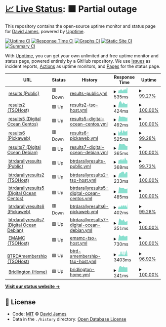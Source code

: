 # [📈 Live Status](https://David-A-James.github.io/upptime): <!--live status--> **🟧 Partial outage**

This repository contains the open-source uptime monitor and status page for [David James](https://David-A-James.github.io/upptime), powered by [Upptime](https://github.com/upptime/upptime).

[![Uptime CI](https://github.com/koj-co/upptime/workflows/Uptime%20CI/badge.svg)](https://github.com/koj-co/upptime/actions?query=workflow%3A%22Uptime+CI%22)
[![Response Time CI](https://github.com/koj-co/upptime/workflows/Response%20Time%20CI/badge.svg)](https://github.com/koj-co/upptime/actions?query=workflow%3A%22Response+Time+CI%22)
[![Graphs CI](https://github.com/koj-co/upptime/workflows/Graphs%20CI/badge.svg)](https://github.com/koj-co/upptime/actions?query=workflow%3A%22Graphs+CI%22)
[![Static Site CI](https://github.com/koj-co/upptime/workflows/Static%20Site%20CI/badge.svg)](https://github.com/koj-co/upptime/actions?query=workflow%3A%22Static+Site+CI%22)
[![Summary CI](https://github.com/koj-co/upptime/workflows/Summary%20CI/badge.svg)](https://github.com/koj-co/upptime/actions?query=workflow%3A%22Summary+CI%22)

With [Upptime](https://upptime.js.org), you can get your own unlimited and free uptime monitor and status page, powered entirely by a GitHub repository. We use [Issues](https://github.com/David-A-James/upptime/issues) as incident reports, [Actions](https://github.com/David-A-James/upptime/actions) as uptime monitors, and [Pages](https://David-A-James.github.io/upptime) for the status page.

<!--start: status pages-->
<!-- This summary is generated by Upptime (https://github.com/upptime/upptime) -->
<!-- Do not edit this manually, your changes will be overwritten -->
<!-- prettier-ignore -->
| URL | Status | History | Response Time | Uptime |
| --- | ------ | ------- | ------------- | ------ |
| <img alt="" src="https://favicons.githubusercontent.com/results.djames.org.uk" height="13"> [results (Public)](http://results.djames.org.uk/) | 🟥 Down | [results-public.yml](https://github.com/David-A-James/upptime/commits/HEAD/history/results-public.yml) | <details><summary><img alt="Response time graph" src="./graphs/results-public/response-time-week.png" height="20"> 535ms</summary><br><a href="https://David-A-James.github.io/upptime/history/results-public"><img alt="Response time 487" src="https://img.shields.io/endpoint?url=https%3A%2F%2Fraw.githubusercontent.com%2FDavid-A-James%2Fupptime%2FHEAD%2Fapi%2Fresults-public%2Fresponse-time.json"></a><br><a href="https://David-A-James.github.io/upptime/history/results-public"><img alt="24-hour response time 717" src="https://img.shields.io/endpoint?url=https%3A%2F%2Fraw.githubusercontent.com%2FDavid-A-James%2Fupptime%2FHEAD%2Fapi%2Fresults-public%2Fresponse-time-day.json"></a><br><a href="https://David-A-James.github.io/upptime/history/results-public"><img alt="7-day response time 535" src="https://img.shields.io/endpoint?url=https%3A%2F%2Fraw.githubusercontent.com%2FDavid-A-James%2Fupptime%2FHEAD%2Fapi%2Fresults-public%2Fresponse-time-week.json"></a><br><a href="https://David-A-James.github.io/upptime/history/results-public"><img alt="30-day response time 514" src="https://img.shields.io/endpoint?url=https%3A%2F%2Fraw.githubusercontent.com%2FDavid-A-James%2Fupptime%2FHEAD%2Fapi%2Fresults-public%2Fresponse-time-month.json"></a><br><a href="https://David-A-James.github.io/upptime/history/results-public"><img alt="1-year response time 487" src="https://img.shields.io/endpoint?url=https%3A%2F%2Fraw.githubusercontent.com%2FDavid-A-James%2Fupptime%2FHEAD%2Fapi%2Fresults-public%2Fresponse-time-year.json"></a></details> | <details><summary><a href="https://David-A-James.github.io/upptime/history/results-public">99.27%</a></summary><a href="https://David-A-James.github.io/upptime/history/results-public"><img alt="All-time uptime 99.89%" src="https://img.shields.io/endpoint?url=https%3A%2F%2Fraw.githubusercontent.com%2FDavid-A-James%2Fupptime%2FHEAD%2Fapi%2Fresults-public%2Fuptime.json"></a><br><a href="https://David-A-James.github.io/upptime/history/results-public"><img alt="24-hour uptime 96.84%" src="https://img.shields.io/endpoint?url=https%3A%2F%2Fraw.githubusercontent.com%2FDavid-A-James%2Fupptime%2FHEAD%2Fapi%2Fresults-public%2Fuptime-day.json"></a><br><a href="https://David-A-James.github.io/upptime/history/results-public"><img alt="7-day uptime 99.27%" src="https://img.shields.io/endpoint?url=https%3A%2F%2Fraw.githubusercontent.com%2FDavid-A-James%2Fupptime%2FHEAD%2Fapi%2Fresults-public%2Fuptime-week.json"></a><br><a href="https://David-A-James.github.io/upptime/history/results-public"><img alt="30-day uptime 99.69%" src="https://img.shields.io/endpoint?url=https%3A%2F%2Fraw.githubusercontent.com%2FDavid-A-James%2Fupptime%2FHEAD%2Fapi%2Fresults-public%2Fuptime-month.json"></a><br><a href="https://David-A-James.github.io/upptime/history/results-public"><img alt="1-year uptime 99.89%" src="https://img.shields.io/endpoint?url=https%3A%2F%2Fraw.githubusercontent.com%2FDavid-A-James%2Fupptime%2FHEAD%2Fapi%2Fresults-public%2Fuptime-year.json"></a></details>
| <img alt="" src="https://favicons.githubusercontent.com/results2.djames.org.uk" height="13"> [results2 (TSOHost)](http://results2.djames.org.uk/) | 🟩 Up | [results2-tso-host.yml](https://github.com/David-A-James/upptime/commits/HEAD/history/results2-tso-host.yml) | <details><summary><img alt="Response time graph" src="./graphs/results2-tso-host/response-time-week.png" height="20"> 424ms</summary><br><a href="https://David-A-James.github.io/upptime/history/results2-tso-host"><img alt="Response time 287" src="https://img.shields.io/endpoint?url=https%3A%2F%2Fraw.githubusercontent.com%2FDavid-A-James%2Fupptime%2FHEAD%2Fapi%2Fresults2-tso-host%2Fresponse-time.json"></a><br><a href="https://David-A-James.github.io/upptime/history/results2-tso-host"><img alt="24-hour response time 389" src="https://img.shields.io/endpoint?url=https%3A%2F%2Fraw.githubusercontent.com%2FDavid-A-James%2Fupptime%2FHEAD%2Fapi%2Fresults2-tso-host%2Fresponse-time-day.json"></a><br><a href="https://David-A-James.github.io/upptime/history/results2-tso-host"><img alt="7-day response time 424" src="https://img.shields.io/endpoint?url=https%3A%2F%2Fraw.githubusercontent.com%2FDavid-A-James%2Fupptime%2FHEAD%2Fapi%2Fresults2-tso-host%2Fresponse-time-week.json"></a><br><a href="https://David-A-James.github.io/upptime/history/results2-tso-host"><img alt="30-day response time 393" src="https://img.shields.io/endpoint?url=https%3A%2F%2Fraw.githubusercontent.com%2FDavid-A-James%2Fupptime%2FHEAD%2Fapi%2Fresults2-tso-host%2Fresponse-time-month.json"></a><br><a href="https://David-A-James.github.io/upptime/history/results2-tso-host"><img alt="1-year response time 287" src="https://img.shields.io/endpoint?url=https%3A%2F%2Fraw.githubusercontent.com%2FDavid-A-James%2Fupptime%2FHEAD%2Fapi%2Fresults2-tso-host%2Fresponse-time-year.json"></a></details> | <details><summary><a href="https://David-A-James.github.io/upptime/history/results2-tso-host">100.00%</a></summary><a href="https://David-A-James.github.io/upptime/history/results2-tso-host"><img alt="All-time uptime 99.94%" src="https://img.shields.io/endpoint?url=https%3A%2F%2Fraw.githubusercontent.com%2FDavid-A-James%2Fupptime%2FHEAD%2Fapi%2Fresults2-tso-host%2Fuptime.json"></a><br><a href="https://David-A-James.github.io/upptime/history/results2-tso-host"><img alt="24-hour uptime 100.00%" src="https://img.shields.io/endpoint?url=https%3A%2F%2Fraw.githubusercontent.com%2FDavid-A-James%2Fupptime%2FHEAD%2Fapi%2Fresults2-tso-host%2Fuptime-day.json"></a><br><a href="https://David-A-James.github.io/upptime/history/results2-tso-host"><img alt="7-day uptime 100.00%" src="https://img.shields.io/endpoint?url=https%3A%2F%2Fraw.githubusercontent.com%2FDavid-A-James%2Fupptime%2FHEAD%2Fapi%2Fresults2-tso-host%2Fuptime-week.json"></a><br><a href="https://David-A-James.github.io/upptime/history/results2-tso-host"><img alt="30-day uptime 99.95%" src="https://img.shields.io/endpoint?url=https%3A%2F%2Fraw.githubusercontent.com%2FDavid-A-James%2Fupptime%2FHEAD%2Fapi%2Fresults2-tso-host%2Fuptime-month.json"></a><br><a href="https://David-A-James.github.io/upptime/history/results2-tso-host"><img alt="1-year uptime 99.94%" src="https://img.shields.io/endpoint?url=https%3A%2F%2Fraw.githubusercontent.com%2FDavid-A-James%2Fupptime%2FHEAD%2Fapi%2Fresults2-tso-host%2Fuptime-year.json"></a></details>
| <img alt="" src="https://favicons.githubusercontent.com/results5.djames.org.uk" height="13"> [results5 (Digital Ocean Centos)](https://results5.djames.org.uk/) | 🟩 Up | [results5-digital-ocean-centos.yml](https://github.com/David-A-James/upptime/commits/HEAD/history/results5-digital-ocean-centos.yml) | <details><summary><img alt="Response time graph" src="./graphs/results5-digital-ocean-centos/response-time-week.png" height="20"> 492ms</summary><br><a href="https://David-A-James.github.io/upptime/history/results5-digital-ocean-centos"><img alt="Response time 468" src="https://img.shields.io/endpoint?url=https%3A%2F%2Fraw.githubusercontent.com%2FDavid-A-James%2Fupptime%2FHEAD%2Fapi%2Fresults5-digital-ocean-centos%2Fresponse-time.json"></a><br><a href="https://David-A-James.github.io/upptime/history/results5-digital-ocean-centos"><img alt="24-hour response time 438" src="https://img.shields.io/endpoint?url=https%3A%2F%2Fraw.githubusercontent.com%2FDavid-A-James%2Fupptime%2FHEAD%2Fapi%2Fresults5-digital-ocean-centos%2Fresponse-time-day.json"></a><br><a href="https://David-A-James.github.io/upptime/history/results5-digital-ocean-centos"><img alt="7-day response time 492" src="https://img.shields.io/endpoint?url=https%3A%2F%2Fraw.githubusercontent.com%2FDavid-A-James%2Fupptime%2FHEAD%2Fapi%2Fresults5-digital-ocean-centos%2Fresponse-time-week.json"></a><br><a href="https://David-A-James.github.io/upptime/history/results5-digital-ocean-centos"><img alt="30-day response time 478" src="https://img.shields.io/endpoint?url=https%3A%2F%2Fraw.githubusercontent.com%2FDavid-A-James%2Fupptime%2FHEAD%2Fapi%2Fresults5-digital-ocean-centos%2Fresponse-time-month.json"></a><br><a href="https://David-A-James.github.io/upptime/history/results5-digital-ocean-centos"><img alt="1-year response time 468" src="https://img.shields.io/endpoint?url=https%3A%2F%2Fraw.githubusercontent.com%2FDavid-A-James%2Fupptime%2FHEAD%2Fapi%2Fresults5-digital-ocean-centos%2Fresponse-time-year.json"></a></details> | <details><summary><a href="https://David-A-James.github.io/upptime/history/results5-digital-ocean-centos">100.00%</a></summary><a href="https://David-A-James.github.io/upptime/history/results5-digital-ocean-centos"><img alt="All-time uptime 100.00%" src="https://img.shields.io/endpoint?url=https%3A%2F%2Fraw.githubusercontent.com%2FDavid-A-James%2Fupptime%2FHEAD%2Fapi%2Fresults5-digital-ocean-centos%2Fuptime.json"></a><br><a href="https://David-A-James.github.io/upptime/history/results5-digital-ocean-centos"><img alt="24-hour uptime 100.00%" src="https://img.shields.io/endpoint?url=https%3A%2F%2Fraw.githubusercontent.com%2FDavid-A-James%2Fupptime%2FHEAD%2Fapi%2Fresults5-digital-ocean-centos%2Fuptime-day.json"></a><br><a href="https://David-A-James.github.io/upptime/history/results5-digital-ocean-centos"><img alt="7-day uptime 100.00%" src="https://img.shields.io/endpoint?url=https%3A%2F%2Fraw.githubusercontent.com%2FDavid-A-James%2Fupptime%2FHEAD%2Fapi%2Fresults5-digital-ocean-centos%2Fuptime-week.json"></a><br><a href="https://David-A-James.github.io/upptime/history/results5-digital-ocean-centos"><img alt="30-day uptime 100.00%" src="https://img.shields.io/endpoint?url=https%3A%2F%2Fraw.githubusercontent.com%2FDavid-A-James%2Fupptime%2FHEAD%2Fapi%2Fresults5-digital-ocean-centos%2Fuptime-month.json"></a><br><a href="https://David-A-James.github.io/upptime/history/results5-digital-ocean-centos"><img alt="1-year uptime 100.00%" src="https://img.shields.io/endpoint?url=https%3A%2F%2Fraw.githubusercontent.com%2FDavid-A-James%2Fupptime%2FHEAD%2Fapi%2Fresults5-digital-ocean-centos%2Fuptime-year.json"></a></details>
| <img alt="" src="https://favicons.githubusercontent.com/results6.djames.org.uk" height="13"> [results6 (Pickaweb)](https://results6.djames.org.uk/) | 🟥 Down | [results6-pickaweb.yml](https://github.com/David-A-James/upptime/commits/HEAD/history/results6-pickaweb.yml) | <details><summary><img alt="Response time graph" src="./graphs/results6-pickaweb/response-time-week.png" height="20"> 525ms</summary><br><a href="https://David-A-James.github.io/upptime/history/results6-pickaweb"><img alt="Response time 464" src="https://img.shields.io/endpoint?url=https%3A%2F%2Fraw.githubusercontent.com%2FDavid-A-James%2Fupptime%2FHEAD%2Fapi%2Fresults6-pickaweb%2Fresponse-time.json"></a><br><a href="https://David-A-James.github.io/upptime/history/results6-pickaweb"><img alt="24-hour response time 542" src="https://img.shields.io/endpoint?url=https%3A%2F%2Fraw.githubusercontent.com%2FDavid-A-James%2Fupptime%2FHEAD%2Fapi%2Fresults6-pickaweb%2Fresponse-time-day.json"></a><br><a href="https://David-A-James.github.io/upptime/history/results6-pickaweb"><img alt="7-day response time 525" src="https://img.shields.io/endpoint?url=https%3A%2F%2Fraw.githubusercontent.com%2FDavid-A-James%2Fupptime%2FHEAD%2Fapi%2Fresults6-pickaweb%2Fresponse-time-week.json"></a><br><a href="https://David-A-James.github.io/upptime/history/results6-pickaweb"><img alt="30-day response time 509" src="https://img.shields.io/endpoint?url=https%3A%2F%2Fraw.githubusercontent.com%2FDavid-A-James%2Fupptime%2FHEAD%2Fapi%2Fresults6-pickaweb%2Fresponse-time-month.json"></a><br><a href="https://David-A-James.github.io/upptime/history/results6-pickaweb"><img alt="1-year response time 464" src="https://img.shields.io/endpoint?url=https%3A%2F%2Fraw.githubusercontent.com%2FDavid-A-James%2Fupptime%2FHEAD%2Fapi%2Fresults6-pickaweb%2Fresponse-time-year.json"></a></details> | <details><summary><a href="https://David-A-James.github.io/upptime/history/results6-pickaweb">99.28%</a></summary><a href="https://David-A-James.github.io/upptime/history/results6-pickaweb"><img alt="All-time uptime 99.66%" src="https://img.shields.io/endpoint?url=https%3A%2F%2Fraw.githubusercontent.com%2FDavid-A-James%2Fupptime%2FHEAD%2Fapi%2Fresults6-pickaweb%2Fuptime.json"></a><br><a href="https://David-A-James.github.io/upptime/history/results6-pickaweb"><img alt="24-hour uptime 96.85%" src="https://img.shields.io/endpoint?url=https%3A%2F%2Fraw.githubusercontent.com%2FDavid-A-James%2Fupptime%2FHEAD%2Fapi%2Fresults6-pickaweb%2Fuptime-day.json"></a><br><a href="https://David-A-James.github.io/upptime/history/results6-pickaweb"><img alt="7-day uptime 99.28%" src="https://img.shields.io/endpoint?url=https%3A%2F%2Fraw.githubusercontent.com%2FDavid-A-James%2Fupptime%2FHEAD%2Fapi%2Fresults6-pickaweb%2Fuptime-week.json"></a><br><a href="https://David-A-James.github.io/upptime/history/results6-pickaweb"><img alt="30-day uptime 98.73%" src="https://img.shields.io/endpoint?url=https%3A%2F%2Fraw.githubusercontent.com%2FDavid-A-James%2Fupptime%2FHEAD%2Fapi%2Fresults6-pickaweb%2Fuptime-month.json"></a><br><a href="https://David-A-James.github.io/upptime/history/results6-pickaweb"><img alt="1-year uptime 99.66%" src="https://img.shields.io/endpoint?url=https%3A%2F%2Fraw.githubusercontent.com%2FDavid-A-James%2Fupptime%2FHEAD%2Fapi%2Fresults6-pickaweb%2Fuptime-year.json"></a></details>
| <img alt="" src="https://favicons.githubusercontent.com/results7.djames.org.uk" height="13"> [results7 (Digital Ocean Debian)](https://results7.djames.org.uk/) | 🟩 Up | [results7-digital-ocean-debian.yml](https://github.com/David-A-James/upptime/commits/HEAD/history/results7-digital-ocean-debian.yml) | <details><summary><img alt="Response time graph" src="./graphs/results7-digital-ocean-debian/response-time-week.png" height="20"> 365ms</summary><br><a href="https://David-A-James.github.io/upptime/history/results7-digital-ocean-debian"><img alt="Response time 353" src="https://img.shields.io/endpoint?url=https%3A%2F%2Fraw.githubusercontent.com%2FDavid-A-James%2Fupptime%2FHEAD%2Fapi%2Fresults7-digital-ocean-debian%2Fresponse-time.json"></a><br><a href="https://David-A-James.github.io/upptime/history/results7-digital-ocean-debian"><img alt="24-hour response time 273" src="https://img.shields.io/endpoint?url=https%3A%2F%2Fraw.githubusercontent.com%2FDavid-A-James%2Fupptime%2FHEAD%2Fapi%2Fresults7-digital-ocean-debian%2Fresponse-time-day.json"></a><br><a href="https://David-A-James.github.io/upptime/history/results7-digital-ocean-debian"><img alt="7-day response time 365" src="https://img.shields.io/endpoint?url=https%3A%2F%2Fraw.githubusercontent.com%2FDavid-A-James%2Fupptime%2FHEAD%2Fapi%2Fresults7-digital-ocean-debian%2Fresponse-time-week.json"></a><br><a href="https://David-A-James.github.io/upptime/history/results7-digital-ocean-debian"><img alt="30-day response time 360" src="https://img.shields.io/endpoint?url=https%3A%2F%2Fraw.githubusercontent.com%2FDavid-A-James%2Fupptime%2FHEAD%2Fapi%2Fresults7-digital-ocean-debian%2Fresponse-time-month.json"></a><br><a href="https://David-A-James.github.io/upptime/history/results7-digital-ocean-debian"><img alt="1-year response time 353" src="https://img.shields.io/endpoint?url=https%3A%2F%2Fraw.githubusercontent.com%2FDavid-A-James%2Fupptime%2FHEAD%2Fapi%2Fresults7-digital-ocean-debian%2Fresponse-time-year.json"></a></details> | <details><summary><a href="https://David-A-James.github.io/upptime/history/results7-digital-ocean-debian">100.00%</a></summary><a href="https://David-A-James.github.io/upptime/history/results7-digital-ocean-debian"><img alt="All-time uptime 100.00%" src="https://img.shields.io/endpoint?url=https%3A%2F%2Fraw.githubusercontent.com%2FDavid-A-James%2Fupptime%2FHEAD%2Fapi%2Fresults7-digital-ocean-debian%2Fuptime.json"></a><br><a href="https://David-A-James.github.io/upptime/history/results7-digital-ocean-debian"><img alt="24-hour uptime 100.00%" src="https://img.shields.io/endpoint?url=https%3A%2F%2Fraw.githubusercontent.com%2FDavid-A-James%2Fupptime%2FHEAD%2Fapi%2Fresults7-digital-ocean-debian%2Fuptime-day.json"></a><br><a href="https://David-A-James.github.io/upptime/history/results7-digital-ocean-debian"><img alt="7-day uptime 100.00%" src="https://img.shields.io/endpoint?url=https%3A%2F%2Fraw.githubusercontent.com%2FDavid-A-James%2Fupptime%2FHEAD%2Fapi%2Fresults7-digital-ocean-debian%2Fuptime-week.json"></a><br><a href="https://David-A-James.github.io/upptime/history/results7-digital-ocean-debian"><img alt="30-day uptime 100.00%" src="https://img.shields.io/endpoint?url=https%3A%2F%2Fraw.githubusercontent.com%2FDavid-A-James%2Fupptime%2FHEAD%2Fapi%2Fresults7-digital-ocean-debian%2Fuptime-month.json"></a><br><a href="https://David-A-James.github.io/upptime/history/results7-digital-ocean-debian"><img alt="1-year uptime 100.00%" src="https://img.shields.io/endpoint?url=https%3A%2F%2Fraw.githubusercontent.com%2FDavid-A-James%2Fupptime%2FHEAD%2Fapi%2Fresults7-digital-ocean-debian%2Fuptime-year.json"></a></details>
| <img alt="" src="https://favicons.githubusercontent.com/results.btrdarallyresults.co.uk" height="13"> [btrdarallyresults (Public)](http://results.btrdarallyresults.co.uk/) | 🟩 Up | [btrdarallyresults-public.yml](https://github.com/David-A-James/upptime/commits/HEAD/history/btrdarallyresults-public.yml) | <details><summary><img alt="Response time graph" src="./graphs/btrdarallyresults-public/response-time-week.png" height="20"> 368ms</summary><br><a href="https://David-A-James.github.io/upptime/history/btrdarallyresults-public"><img alt="Response time 415" src="https://img.shields.io/endpoint?url=https%3A%2F%2Fraw.githubusercontent.com%2FDavid-A-James%2Fupptime%2FHEAD%2Fapi%2Fbtrdarallyresults-public%2Fresponse-time.json"></a><br><a href="https://David-A-James.github.io/upptime/history/btrdarallyresults-public"><img alt="24-hour response time 272" src="https://img.shields.io/endpoint?url=https%3A%2F%2Fraw.githubusercontent.com%2FDavid-A-James%2Fupptime%2FHEAD%2Fapi%2Fbtrdarallyresults-public%2Fresponse-time-day.json"></a><br><a href="https://David-A-James.github.io/upptime/history/btrdarallyresults-public"><img alt="7-day response time 368" src="https://img.shields.io/endpoint?url=https%3A%2F%2Fraw.githubusercontent.com%2FDavid-A-James%2Fupptime%2FHEAD%2Fapi%2Fbtrdarallyresults-public%2Fresponse-time-week.json"></a><br><a href="https://David-A-James.github.io/upptime/history/btrdarallyresults-public"><img alt="30-day response time 409" src="https://img.shields.io/endpoint?url=https%3A%2F%2Fraw.githubusercontent.com%2FDavid-A-James%2Fupptime%2FHEAD%2Fapi%2Fbtrdarallyresults-public%2Fresponse-time-month.json"></a><br><a href="https://David-A-James.github.io/upptime/history/btrdarallyresults-public"><img alt="1-year response time 415" src="https://img.shields.io/endpoint?url=https%3A%2F%2Fraw.githubusercontent.com%2FDavid-A-James%2Fupptime%2FHEAD%2Fapi%2Fbtrdarallyresults-public%2Fresponse-time-year.json"></a></details> | <details><summary><a href="https://David-A-James.github.io/upptime/history/btrdarallyresults-public">99.73%</a></summary><a href="https://David-A-James.github.io/upptime/history/btrdarallyresults-public"><img alt="All-time uptime 99.84%" src="https://img.shields.io/endpoint?url=https%3A%2F%2Fraw.githubusercontent.com%2FDavid-A-James%2Fupptime%2FHEAD%2Fapi%2Fbtrdarallyresults-public%2Fuptime.json"></a><br><a href="https://David-A-James.github.io/upptime/history/btrdarallyresults-public"><img alt="24-hour uptime 100.00%" src="https://img.shields.io/endpoint?url=https%3A%2F%2Fraw.githubusercontent.com%2FDavid-A-James%2Fupptime%2FHEAD%2Fapi%2Fbtrdarallyresults-public%2Fuptime-day.json"></a><br><a href="https://David-A-James.github.io/upptime/history/btrdarallyresults-public"><img alt="7-day uptime 99.73%" src="https://img.shields.io/endpoint?url=https%3A%2F%2Fraw.githubusercontent.com%2FDavid-A-James%2Fupptime%2FHEAD%2Fapi%2Fbtrdarallyresults-public%2Fuptime-week.json"></a><br><a href="https://David-A-James.github.io/upptime/history/btrdarallyresults-public"><img alt="30-day uptime 99.74%" src="https://img.shields.io/endpoint?url=https%3A%2F%2Fraw.githubusercontent.com%2FDavid-A-James%2Fupptime%2FHEAD%2Fapi%2Fbtrdarallyresults-public%2Fuptime-month.json"></a><br><a href="https://David-A-James.github.io/upptime/history/btrdarallyresults-public"><img alt="1-year uptime 99.84%" src="https://img.shields.io/endpoint?url=https%3A%2F%2Fraw.githubusercontent.com%2FDavid-A-James%2Fupptime%2FHEAD%2Fapi%2Fbtrdarallyresults-public%2Fuptime-year.json"></a></details>
| <img alt="" src="https://favicons.githubusercontent.com/results2.btrdarallyresults.co.uk" height="13"> [btrdarallyresults2 (TSOHost)](http://results2.btrdarallyresults.co.uk/) | 🟩 Up | [btrdarallyresults2-tso-host.yml](https://github.com/David-A-James/upptime/commits/HEAD/history/btrdarallyresults2-tso-host.yml) | <details><summary><img alt="Response time graph" src="./graphs/btrdarallyresults2-tso-host/response-time-week.png" height="20"> 233ms</summary><br><a href="https://David-A-James.github.io/upptime/history/btrdarallyresults2-tso-host"><img alt="Response time 262" src="https://img.shields.io/endpoint?url=https%3A%2F%2Fraw.githubusercontent.com%2FDavid-A-James%2Fupptime%2FHEAD%2Fapi%2Fbtrdarallyresults2-tso-host%2Fresponse-time.json"></a><br><a href="https://David-A-James.github.io/upptime/history/btrdarallyresults2-tso-host"><img alt="24-hour response time 236" src="https://img.shields.io/endpoint?url=https%3A%2F%2Fraw.githubusercontent.com%2FDavid-A-James%2Fupptime%2FHEAD%2Fapi%2Fbtrdarallyresults2-tso-host%2Fresponse-time-day.json"></a><br><a href="https://David-A-James.github.io/upptime/history/btrdarallyresults2-tso-host"><img alt="7-day response time 233" src="https://img.shields.io/endpoint?url=https%3A%2F%2Fraw.githubusercontent.com%2FDavid-A-James%2Fupptime%2FHEAD%2Fapi%2Fbtrdarallyresults2-tso-host%2Fresponse-time-week.json"></a><br><a href="https://David-A-James.github.io/upptime/history/btrdarallyresults2-tso-host"><img alt="30-day response time 250" src="https://img.shields.io/endpoint?url=https%3A%2F%2Fraw.githubusercontent.com%2FDavid-A-James%2Fupptime%2FHEAD%2Fapi%2Fbtrdarallyresults2-tso-host%2Fresponse-time-month.json"></a><br><a href="https://David-A-James.github.io/upptime/history/btrdarallyresults2-tso-host"><img alt="1-year response time 262" src="https://img.shields.io/endpoint?url=https%3A%2F%2Fraw.githubusercontent.com%2FDavid-A-James%2Fupptime%2FHEAD%2Fapi%2Fbtrdarallyresults2-tso-host%2Fresponse-time-year.json"></a></details> | <details><summary><a href="https://David-A-James.github.io/upptime/history/btrdarallyresults2-tso-host">100.00%</a></summary><a href="https://David-A-James.github.io/upptime/history/btrdarallyresults2-tso-host"><img alt="All-time uptime 99.93%" src="https://img.shields.io/endpoint?url=https%3A%2F%2Fraw.githubusercontent.com%2FDavid-A-James%2Fupptime%2FHEAD%2Fapi%2Fbtrdarallyresults2-tso-host%2Fuptime.json"></a><br><a href="https://David-A-James.github.io/upptime/history/btrdarallyresults2-tso-host"><img alt="24-hour uptime 100.00%" src="https://img.shields.io/endpoint?url=https%3A%2F%2Fraw.githubusercontent.com%2FDavid-A-James%2Fupptime%2FHEAD%2Fapi%2Fbtrdarallyresults2-tso-host%2Fuptime-day.json"></a><br><a href="https://David-A-James.github.io/upptime/history/btrdarallyresults2-tso-host"><img alt="7-day uptime 100.00%" src="https://img.shields.io/endpoint?url=https%3A%2F%2Fraw.githubusercontent.com%2FDavid-A-James%2Fupptime%2FHEAD%2Fapi%2Fbtrdarallyresults2-tso-host%2Fuptime-week.json"></a><br><a href="https://David-A-James.github.io/upptime/history/btrdarallyresults2-tso-host"><img alt="30-day uptime 99.90%" src="https://img.shields.io/endpoint?url=https%3A%2F%2Fraw.githubusercontent.com%2FDavid-A-James%2Fupptime%2FHEAD%2Fapi%2Fbtrdarallyresults2-tso-host%2Fuptime-month.json"></a><br><a href="https://David-A-James.github.io/upptime/history/btrdarallyresults2-tso-host"><img alt="1-year uptime 99.93%" src="https://img.shields.io/endpoint?url=https%3A%2F%2Fraw.githubusercontent.com%2FDavid-A-James%2Fupptime%2FHEAD%2Fapi%2Fbtrdarallyresults2-tso-host%2Fuptime-year.json"></a></details>
| <img alt="" src="https://favicons.githubusercontent.com/results5.btrdarallyresults.co.uk" height="13"> [btrdarallyresults5 (Digital Ocean Centos)](https://results5.btrdarallyresults.co.uk/) | 🟩 Up | [btrdarallyresults5-digital-ocean-centos.yml](https://github.com/David-A-James/upptime/commits/HEAD/history/btrdarallyresults5-digital-ocean-centos.yml) | <details><summary><img alt="Response time graph" src="./graphs/btrdarallyresults5-digital-ocean-centos/response-time-week.png" height="20"> 485ms</summary><br><a href="https://David-A-James.github.io/upptime/history/btrdarallyresults5-digital-ocean-centos"><img alt="Response time 447" src="https://img.shields.io/endpoint?url=https%3A%2F%2Fraw.githubusercontent.com%2FDavid-A-James%2Fupptime%2FHEAD%2Fapi%2Fbtrdarallyresults5-digital-ocean-centos%2Fresponse-time.json"></a><br><a href="https://David-A-James.github.io/upptime/history/btrdarallyresults5-digital-ocean-centos"><img alt="24-hour response time 468" src="https://img.shields.io/endpoint?url=https%3A%2F%2Fraw.githubusercontent.com%2FDavid-A-James%2Fupptime%2FHEAD%2Fapi%2Fbtrdarallyresults5-digital-ocean-centos%2Fresponse-time-day.json"></a><br><a href="https://David-A-James.github.io/upptime/history/btrdarallyresults5-digital-ocean-centos"><img alt="7-day response time 485" src="https://img.shields.io/endpoint?url=https%3A%2F%2Fraw.githubusercontent.com%2FDavid-A-James%2Fupptime%2FHEAD%2Fapi%2Fbtrdarallyresults5-digital-ocean-centos%2Fresponse-time-week.json"></a><br><a href="https://David-A-James.github.io/upptime/history/btrdarallyresults5-digital-ocean-centos"><img alt="30-day response time 482" src="https://img.shields.io/endpoint?url=https%3A%2F%2Fraw.githubusercontent.com%2FDavid-A-James%2Fupptime%2FHEAD%2Fapi%2Fbtrdarallyresults5-digital-ocean-centos%2Fresponse-time-month.json"></a><br><a href="https://David-A-James.github.io/upptime/history/btrdarallyresults5-digital-ocean-centos"><img alt="1-year response time 447" src="https://img.shields.io/endpoint?url=https%3A%2F%2Fraw.githubusercontent.com%2FDavid-A-James%2Fupptime%2FHEAD%2Fapi%2Fbtrdarallyresults5-digital-ocean-centos%2Fresponse-time-year.json"></a></details> | <details><summary><a href="https://David-A-James.github.io/upptime/history/btrdarallyresults5-digital-ocean-centos">100.00%</a></summary><a href="https://David-A-James.github.io/upptime/history/btrdarallyresults5-digital-ocean-centos"><img alt="All-time uptime 100.00%" src="https://img.shields.io/endpoint?url=https%3A%2F%2Fraw.githubusercontent.com%2FDavid-A-James%2Fupptime%2FHEAD%2Fapi%2Fbtrdarallyresults5-digital-ocean-centos%2Fuptime.json"></a><br><a href="https://David-A-James.github.io/upptime/history/btrdarallyresults5-digital-ocean-centos"><img alt="24-hour uptime 100.00%" src="https://img.shields.io/endpoint?url=https%3A%2F%2Fraw.githubusercontent.com%2FDavid-A-James%2Fupptime%2FHEAD%2Fapi%2Fbtrdarallyresults5-digital-ocean-centos%2Fuptime-day.json"></a><br><a href="https://David-A-James.github.io/upptime/history/btrdarallyresults5-digital-ocean-centos"><img alt="7-day uptime 100.00%" src="https://img.shields.io/endpoint?url=https%3A%2F%2Fraw.githubusercontent.com%2FDavid-A-James%2Fupptime%2FHEAD%2Fapi%2Fbtrdarallyresults5-digital-ocean-centos%2Fuptime-week.json"></a><br><a href="https://David-A-James.github.io/upptime/history/btrdarallyresults5-digital-ocean-centos"><img alt="30-day uptime 100.00%" src="https://img.shields.io/endpoint?url=https%3A%2F%2Fraw.githubusercontent.com%2FDavid-A-James%2Fupptime%2FHEAD%2Fapi%2Fbtrdarallyresults5-digital-ocean-centos%2Fuptime-month.json"></a><br><a href="https://David-A-James.github.io/upptime/history/btrdarallyresults5-digital-ocean-centos"><img alt="1-year uptime 100.00%" src="https://img.shields.io/endpoint?url=https%3A%2F%2Fraw.githubusercontent.com%2FDavid-A-James%2Fupptime%2FHEAD%2Fapi%2Fbtrdarallyresults5-digital-ocean-centos%2Fuptime-year.json"></a></details>
| <img alt="" src="https://favicons.githubusercontent.com/results6.btrdarallyresults.co.uk" height="13"> [btrdarallyresults6 (Pickaweb)](https://results6.btrdarallyresults.co.uk/) | 🟥 Down | [btrdarallyresults6-pickaweb.yml](https://github.com/David-A-James/upptime/commits/HEAD/history/btrdarallyresults6-pickaweb.yml) | <details><summary><img alt="Response time graph" src="./graphs/btrdarallyresults6-pickaweb/response-time-week.png" height="20"> 402ms</summary><br><a href="https://David-A-James.github.io/upptime/history/btrdarallyresults6-pickaweb"><img alt="Response time 401" src="https://img.shields.io/endpoint?url=https%3A%2F%2Fraw.githubusercontent.com%2FDavid-A-James%2Fupptime%2FHEAD%2Fapi%2Fbtrdarallyresults6-pickaweb%2Fresponse-time.json"></a><br><a href="https://David-A-James.github.io/upptime/history/btrdarallyresults6-pickaweb"><img alt="24-hour response time 493" src="https://img.shields.io/endpoint?url=https%3A%2F%2Fraw.githubusercontent.com%2FDavid-A-James%2Fupptime%2FHEAD%2Fapi%2Fbtrdarallyresults6-pickaweb%2Fresponse-time-day.json"></a><br><a href="https://David-A-James.github.io/upptime/history/btrdarallyresults6-pickaweb"><img alt="7-day response time 402" src="https://img.shields.io/endpoint?url=https%3A%2F%2Fraw.githubusercontent.com%2FDavid-A-James%2Fupptime%2FHEAD%2Fapi%2Fbtrdarallyresults6-pickaweb%2Fresponse-time-week.json"></a><br><a href="https://David-A-James.github.io/upptime/history/btrdarallyresults6-pickaweb"><img alt="30-day response time 396" src="https://img.shields.io/endpoint?url=https%3A%2F%2Fraw.githubusercontent.com%2FDavid-A-James%2Fupptime%2FHEAD%2Fapi%2Fbtrdarallyresults6-pickaweb%2Fresponse-time-month.json"></a><br><a href="https://David-A-James.github.io/upptime/history/btrdarallyresults6-pickaweb"><img alt="1-year response time 401" src="https://img.shields.io/endpoint?url=https%3A%2F%2Fraw.githubusercontent.com%2FDavid-A-James%2Fupptime%2FHEAD%2Fapi%2Fbtrdarallyresults6-pickaweb%2Fresponse-time-year.json"></a></details> | <details><summary><a href="https://David-A-James.github.io/upptime/history/btrdarallyresults6-pickaweb">99.28%</a></summary><a href="https://David-A-James.github.io/upptime/history/btrdarallyresults6-pickaweb"><img alt="All-time uptime 99.67%" src="https://img.shields.io/endpoint?url=https%3A%2F%2Fraw.githubusercontent.com%2FDavid-A-James%2Fupptime%2FHEAD%2Fapi%2Fbtrdarallyresults6-pickaweb%2Fuptime.json"></a><br><a href="https://David-A-James.github.io/upptime/history/btrdarallyresults6-pickaweb"><img alt="24-hour uptime 96.85%" src="https://img.shields.io/endpoint?url=https%3A%2F%2Fraw.githubusercontent.com%2FDavid-A-James%2Fupptime%2FHEAD%2Fapi%2Fbtrdarallyresults6-pickaweb%2Fuptime-day.json"></a><br><a href="https://David-A-James.github.io/upptime/history/btrdarallyresults6-pickaweb"><img alt="7-day uptime 99.28%" src="https://img.shields.io/endpoint?url=https%3A%2F%2Fraw.githubusercontent.com%2FDavid-A-James%2Fupptime%2FHEAD%2Fapi%2Fbtrdarallyresults6-pickaweb%2Fuptime-week.json"></a><br><a href="https://David-A-James.github.io/upptime/history/btrdarallyresults6-pickaweb"><img alt="30-day uptime 98.73%" src="https://img.shields.io/endpoint?url=https%3A%2F%2Fraw.githubusercontent.com%2FDavid-A-James%2Fupptime%2FHEAD%2Fapi%2Fbtrdarallyresults6-pickaweb%2Fuptime-month.json"></a><br><a href="https://David-A-James.github.io/upptime/history/btrdarallyresults6-pickaweb"><img alt="1-year uptime 99.67%" src="https://img.shields.io/endpoint?url=https%3A%2F%2Fraw.githubusercontent.com%2FDavid-A-James%2Fupptime%2FHEAD%2Fapi%2Fbtrdarallyresults6-pickaweb%2Fuptime-year.json"></a></details>
| <img alt="" src="https://favicons.githubusercontent.com/results7.btrdarallyresults.co.uk" height="13"> [btrdarallyresults7 (Digital Ocean Debian)](https://results7.btrdarallyresults.co.uk/) | 🟩 Up | [btrdarallyresults7-digital-ocean-debian.yml](https://github.com/David-A-James/upptime/commits/HEAD/history/btrdarallyresults7-digital-ocean-debian.yml) | <details><summary><img alt="Response time graph" src="./graphs/btrdarallyresults7-digital-ocean-debian/response-time-week.png" height="20"> 351ms</summary><br><a href="https://David-A-James.github.io/upptime/history/btrdarallyresults7-digital-ocean-debian"><img alt="Response time 337" src="https://img.shields.io/endpoint?url=https%3A%2F%2Fraw.githubusercontent.com%2FDavid-A-James%2Fupptime%2FHEAD%2Fapi%2Fbtrdarallyresults7-digital-ocean-debian%2Fresponse-time.json"></a><br><a href="https://David-A-James.github.io/upptime/history/btrdarallyresults7-digital-ocean-debian"><img alt="24-hour response time 318" src="https://img.shields.io/endpoint?url=https%3A%2F%2Fraw.githubusercontent.com%2FDavid-A-James%2Fupptime%2FHEAD%2Fapi%2Fbtrdarallyresults7-digital-ocean-debian%2Fresponse-time-day.json"></a><br><a href="https://David-A-James.github.io/upptime/history/btrdarallyresults7-digital-ocean-debian"><img alt="7-day response time 351" src="https://img.shields.io/endpoint?url=https%3A%2F%2Fraw.githubusercontent.com%2FDavid-A-James%2Fupptime%2FHEAD%2Fapi%2Fbtrdarallyresults7-digital-ocean-debian%2Fresponse-time-week.json"></a><br><a href="https://David-A-James.github.io/upptime/history/btrdarallyresults7-digital-ocean-debian"><img alt="30-day response time 343" src="https://img.shields.io/endpoint?url=https%3A%2F%2Fraw.githubusercontent.com%2FDavid-A-James%2Fupptime%2FHEAD%2Fapi%2Fbtrdarallyresults7-digital-ocean-debian%2Fresponse-time-month.json"></a><br><a href="https://David-A-James.github.io/upptime/history/btrdarallyresults7-digital-ocean-debian"><img alt="1-year response time 337" src="https://img.shields.io/endpoint?url=https%3A%2F%2Fraw.githubusercontent.com%2FDavid-A-James%2Fupptime%2FHEAD%2Fapi%2Fbtrdarallyresults7-digital-ocean-debian%2Fresponse-time-year.json"></a></details> | <details><summary><a href="https://David-A-James.github.io/upptime/history/btrdarallyresults7-digital-ocean-debian">100.00%</a></summary><a href="https://David-A-James.github.io/upptime/history/btrdarallyresults7-digital-ocean-debian"><img alt="All-time uptime 100.00%" src="https://img.shields.io/endpoint?url=https%3A%2F%2Fraw.githubusercontent.com%2FDavid-A-James%2Fupptime%2FHEAD%2Fapi%2Fbtrdarallyresults7-digital-ocean-debian%2Fuptime.json"></a><br><a href="https://David-A-James.github.io/upptime/history/btrdarallyresults7-digital-ocean-debian"><img alt="24-hour uptime 100.00%" src="https://img.shields.io/endpoint?url=https%3A%2F%2Fraw.githubusercontent.com%2FDavid-A-James%2Fupptime%2FHEAD%2Fapi%2Fbtrdarallyresults7-digital-ocean-debian%2Fuptime-day.json"></a><br><a href="https://David-A-James.github.io/upptime/history/btrdarallyresults7-digital-ocean-debian"><img alt="7-day uptime 100.00%" src="https://img.shields.io/endpoint?url=https%3A%2F%2Fraw.githubusercontent.com%2FDavid-A-James%2Fupptime%2FHEAD%2Fapi%2Fbtrdarallyresults7-digital-ocean-debian%2Fuptime-week.json"></a><br><a href="https://David-A-James.github.io/upptime/history/btrdarallyresults7-digital-ocean-debian"><img alt="30-day uptime 100.00%" src="https://img.shields.io/endpoint?url=https%3A%2F%2Fraw.githubusercontent.com%2FDavid-A-James%2Fupptime%2FHEAD%2Fapi%2Fbtrdarallyresults7-digital-ocean-debian%2Fuptime-month.json"></a><br><a href="https://David-A-James.github.io/upptime/history/btrdarallyresults7-digital-ocean-debian"><img alt="1-year uptime 100.00%" src="https://img.shields.io/endpoint?url=https%3A%2F%2Fraw.githubusercontent.com%2FDavid-A-James%2Fupptime%2FHEAD%2Fapi%2Fbtrdarallyresults7-digital-ocean-debian%2Fuptime-year.json"></a></details>
| <img alt="" src="https://favicons.githubusercontent.com/emamc.org.uk" height="13"> [EMAMC (TSOHost)](https://emamc.org.uk/) | 🟩 Up | [emamc-tso-host.yml](https://github.com/David-A-James/upptime/commits/HEAD/history/emamc-tso-host.yml) | <details><summary><img alt="Response time graph" src="./graphs/emamc-tso-host/response-time-week.png" height="20"> 730ms</summary><br><a href="https://David-A-James.github.io/upptime/history/emamc-tso-host"><img alt="Response time 678" src="https://img.shields.io/endpoint?url=https%3A%2F%2Fraw.githubusercontent.com%2FDavid-A-James%2Fupptime%2FHEAD%2Fapi%2Femamc-tso-host%2Fresponse-time.json"></a><br><a href="https://David-A-James.github.io/upptime/history/emamc-tso-host"><img alt="24-hour response time 697" src="https://img.shields.io/endpoint?url=https%3A%2F%2Fraw.githubusercontent.com%2FDavid-A-James%2Fupptime%2FHEAD%2Fapi%2Femamc-tso-host%2Fresponse-time-day.json"></a><br><a href="https://David-A-James.github.io/upptime/history/emamc-tso-host"><img alt="7-day response time 730" src="https://img.shields.io/endpoint?url=https%3A%2F%2Fraw.githubusercontent.com%2FDavid-A-James%2Fupptime%2FHEAD%2Fapi%2Femamc-tso-host%2Fresponse-time-week.json"></a><br><a href="https://David-A-James.github.io/upptime/history/emamc-tso-host"><img alt="30-day response time 706" src="https://img.shields.io/endpoint?url=https%3A%2F%2Fraw.githubusercontent.com%2FDavid-A-James%2Fupptime%2FHEAD%2Fapi%2Femamc-tso-host%2Fresponse-time-month.json"></a><br><a href="https://David-A-James.github.io/upptime/history/emamc-tso-host"><img alt="1-year response time 678" src="https://img.shields.io/endpoint?url=https%3A%2F%2Fraw.githubusercontent.com%2FDavid-A-James%2Fupptime%2FHEAD%2Fapi%2Femamc-tso-host%2Fresponse-time-year.json"></a></details> | <details><summary><a href="https://David-A-James.github.io/upptime/history/emamc-tso-host">100.00%</a></summary><a href="https://David-A-James.github.io/upptime/history/emamc-tso-host"><img alt="All-time uptime 99.99%" src="https://img.shields.io/endpoint?url=https%3A%2F%2Fraw.githubusercontent.com%2FDavid-A-James%2Fupptime%2FHEAD%2Fapi%2Femamc-tso-host%2Fuptime.json"></a><br><a href="https://David-A-James.github.io/upptime/history/emamc-tso-host"><img alt="24-hour uptime 100.00%" src="https://img.shields.io/endpoint?url=https%3A%2F%2Fraw.githubusercontent.com%2FDavid-A-James%2Fupptime%2FHEAD%2Fapi%2Femamc-tso-host%2Fuptime-day.json"></a><br><a href="https://David-A-James.github.io/upptime/history/emamc-tso-host"><img alt="7-day uptime 100.00%" src="https://img.shields.io/endpoint?url=https%3A%2F%2Fraw.githubusercontent.com%2FDavid-A-James%2Fupptime%2FHEAD%2Fapi%2Femamc-tso-host%2Fuptime-week.json"></a><br><a href="https://David-A-James.github.io/upptime/history/emamc-tso-host"><img alt="30-day uptime 100.00%" src="https://img.shields.io/endpoint?url=https%3A%2F%2Fraw.githubusercontent.com%2FDavid-A-James%2Fupptime%2FHEAD%2Fapi%2Femamc-tso-host%2Fuptime-month.json"></a><br><a href="https://David-A-James.github.io/upptime/history/emamc-tso-host"><img alt="1-year uptime 99.99%" src="https://img.shields.io/endpoint?url=https%3A%2F%2Fraw.githubusercontent.com%2FDavid-A-James%2Fupptime%2FHEAD%2Fapi%2Femamc-tso-host%2Fuptime-year.json"></a></details>
| <img alt="" src="https://favicons.githubusercontent.com/btrdamembership.com" height="13"> [BTRDAmembership (TSOHost)](https://btrdamembership.com/) | 🟩 Up | [btrd-amembership-tso-host.yml](https://github.com/David-A-James/upptime/commits/HEAD/history/btrd-amembership-tso-host.yml) | <details><summary><img alt="Response time graph" src="./graphs/btrd-amembership-tso-host/response-time-week.png" height="20"> 3403ms</summary><br><a href="https://David-A-James.github.io/upptime/history/btrd-amembership-tso-host"><img alt="Response time 1328" src="https://img.shields.io/endpoint?url=https%3A%2F%2Fraw.githubusercontent.com%2FDavid-A-James%2Fupptime%2FHEAD%2Fapi%2Fbtrd-amembership-tso-host%2Fresponse-time.json"></a><br><a href="https://David-A-James.github.io/upptime/history/btrd-amembership-tso-host"><img alt="24-hour response time 5907" src="https://img.shields.io/endpoint?url=https%3A%2F%2Fraw.githubusercontent.com%2FDavid-A-James%2Fupptime%2FHEAD%2Fapi%2Fbtrd-amembership-tso-host%2Fresponse-time-day.json"></a><br><a href="https://David-A-James.github.io/upptime/history/btrd-amembership-tso-host"><img alt="7-day response time 3403" src="https://img.shields.io/endpoint?url=https%3A%2F%2Fraw.githubusercontent.com%2FDavid-A-James%2Fupptime%2FHEAD%2Fapi%2Fbtrd-amembership-tso-host%2Fresponse-time-week.json"></a><br><a href="https://David-A-James.github.io/upptime/history/btrd-amembership-tso-host"><img alt="30-day response time 2057" src="https://img.shields.io/endpoint?url=https%3A%2F%2Fraw.githubusercontent.com%2FDavid-A-James%2Fupptime%2FHEAD%2Fapi%2Fbtrd-amembership-tso-host%2Fresponse-time-month.json"></a><br><a href="https://David-A-James.github.io/upptime/history/btrd-amembership-tso-host"><img alt="1-year response time 1328" src="https://img.shields.io/endpoint?url=https%3A%2F%2Fraw.githubusercontent.com%2FDavid-A-James%2Fupptime%2FHEAD%2Fapi%2Fbtrd-amembership-tso-host%2Fresponse-time-year.json"></a></details> | <details><summary><a href="https://David-A-James.github.io/upptime/history/btrd-amembership-tso-host">96.92%</a></summary><a href="https://David-A-James.github.io/upptime/history/btrd-amembership-tso-host"><img alt="All-time uptime 99.44%" src="https://img.shields.io/endpoint?url=https%3A%2F%2Fraw.githubusercontent.com%2FDavid-A-James%2Fupptime%2FHEAD%2Fapi%2Fbtrd-amembership-tso-host%2Fuptime.json"></a><br><a href="https://David-A-James.github.io/upptime/history/btrd-amembership-tso-host"><img alt="24-hour uptime 100.00%" src="https://img.shields.io/endpoint?url=https%3A%2F%2Fraw.githubusercontent.com%2FDavid-A-James%2Fupptime%2FHEAD%2Fapi%2Fbtrd-amembership-tso-host%2Fuptime-day.json"></a><br><a href="https://David-A-James.github.io/upptime/history/btrd-amembership-tso-host"><img alt="7-day uptime 96.92%" src="https://img.shields.io/endpoint?url=https%3A%2F%2Fraw.githubusercontent.com%2FDavid-A-James%2Fupptime%2FHEAD%2Fapi%2Fbtrd-amembership-tso-host%2Fuptime-week.json"></a><br><a href="https://David-A-James.github.io/upptime/history/btrd-amembership-tso-host"><img alt="30-day uptime 97.49%" src="https://img.shields.io/endpoint?url=https%3A%2F%2Fraw.githubusercontent.com%2FDavid-A-James%2Fupptime%2FHEAD%2Fapi%2Fbtrd-amembership-tso-host%2Fuptime-month.json"></a><br><a href="https://David-A-James.github.io/upptime/history/btrd-amembership-tso-host"><img alt="1-year uptime 99.44%" src="https://img.shields.io/endpoint?url=https%3A%2F%2Fraw.githubusercontent.com%2FDavid-A-James%2Fupptime%2FHEAD%2Fapi%2Fbtrd-amembership-tso-host%2Fuptime-year.json"></a></details>
| <img alt="" src="https://favicons.githubusercontent.com/home.djames.org.uk" height="13"> [Bridlington (Home)](http://home.djames.org.uk/) | 🟩 Up | [bridlington-home.yml](https://github.com/David-A-James/upptime/commits/HEAD/history/bridlington-home.yml) | <details><summary><img alt="Response time graph" src="./graphs/bridlington-home/response-time-week.png" height="20"> 241ms</summary><br><a href="https://David-A-James.github.io/upptime/history/bridlington-home"><img alt="Response time 368" src="https://img.shields.io/endpoint?url=https%3A%2F%2Fraw.githubusercontent.com%2FDavid-A-James%2Fupptime%2FHEAD%2Fapi%2Fbridlington-home%2Fresponse-time.json"></a><br><a href="https://David-A-James.github.io/upptime/history/bridlington-home"><img alt="24-hour response time 218" src="https://img.shields.io/endpoint?url=https%3A%2F%2Fraw.githubusercontent.com%2FDavid-A-James%2Fupptime%2FHEAD%2Fapi%2Fbridlington-home%2Fresponse-time-day.json"></a><br><a href="https://David-A-James.github.io/upptime/history/bridlington-home"><img alt="7-day response time 241" src="https://img.shields.io/endpoint?url=https%3A%2F%2Fraw.githubusercontent.com%2FDavid-A-James%2Fupptime%2FHEAD%2Fapi%2Fbridlington-home%2Fresponse-time-week.json"></a><br><a href="https://David-A-James.github.io/upptime/history/bridlington-home"><img alt="30-day response time 239" src="https://img.shields.io/endpoint?url=https%3A%2F%2Fraw.githubusercontent.com%2FDavid-A-James%2Fupptime%2FHEAD%2Fapi%2Fbridlington-home%2Fresponse-time-month.json"></a><br><a href="https://David-A-James.github.io/upptime/history/bridlington-home"><img alt="1-year response time 368" src="https://img.shields.io/endpoint?url=https%3A%2F%2Fraw.githubusercontent.com%2FDavid-A-James%2Fupptime%2FHEAD%2Fapi%2Fbridlington-home%2Fresponse-time-year.json"></a></details> | <details><summary><a href="https://David-A-James.github.io/upptime/history/bridlington-home">100.00%</a></summary><a href="https://David-A-James.github.io/upptime/history/bridlington-home"><img alt="All-time uptime 99.96%" src="https://img.shields.io/endpoint?url=https%3A%2F%2Fraw.githubusercontent.com%2FDavid-A-James%2Fupptime%2FHEAD%2Fapi%2Fbridlington-home%2Fuptime.json"></a><br><a href="https://David-A-James.github.io/upptime/history/bridlington-home"><img alt="24-hour uptime 100.00%" src="https://img.shields.io/endpoint?url=https%3A%2F%2Fraw.githubusercontent.com%2FDavid-A-James%2Fupptime%2FHEAD%2Fapi%2Fbridlington-home%2Fuptime-day.json"></a><br><a href="https://David-A-James.github.io/upptime/history/bridlington-home"><img alt="7-day uptime 100.00%" src="https://img.shields.io/endpoint?url=https%3A%2F%2Fraw.githubusercontent.com%2FDavid-A-James%2Fupptime%2FHEAD%2Fapi%2Fbridlington-home%2Fuptime-week.json"></a><br><a href="https://David-A-James.github.io/upptime/history/bridlington-home"><img alt="30-day uptime 99.80%" src="https://img.shields.io/endpoint?url=https%3A%2F%2Fraw.githubusercontent.com%2FDavid-A-James%2Fupptime%2FHEAD%2Fapi%2Fbridlington-home%2Fuptime-month.json"></a><br><a href="https://David-A-James.github.io/upptime/history/bridlington-home"><img alt="1-year uptime 99.96%" src="https://img.shields.io/endpoint?url=https%3A%2F%2Fraw.githubusercontent.com%2FDavid-A-James%2Fupptime%2FHEAD%2Fapi%2Fbridlington-home%2Fuptime-year.json"></a></details>

<!--end: status pages-->

[**Visit our status website →**](https://David-A-James.github.io/upptime)

## 📄 License

- Code: [MIT](./LICENSE) © [David James](https://David-A-James.github.io/upptime)
- Data in the `./history` directory: [Open Database License](https://opendatacommons.org/licenses/odbl/1-0/)
